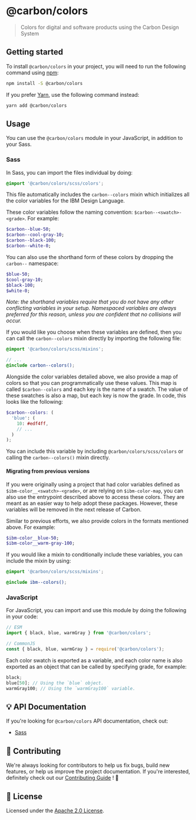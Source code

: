 # @carbon/colors

> Colors for digital and software products using the Carbon Design
> System

## Getting started

To install `@carbon/colors` in your project, you will need to run the
following command using [npm](https://www.npmjs.com/):

```bash
npm install -S @carbon/colors
```

If you prefer [Yarn](https://yarnpkg.com/en/), use the following
command instead:

```bash
yarn add @carbon/colors
```

## Usage

You can use the `@carbon/colors` module in your JavaScript, in
addition to your Sass.

### Sass

In Sass, you can import the files individual by doing:

```scss
@import '@carbon/colors/scss/colors';
```

This file automatically includes the `carbon--colors` mixin which
initializes all the color variables for the IBM Design Language.

These color variables follow the naming convention: `$carbon--<swatch>-<grade>`. For example:

```scss
$carbon--blue-50;
$carbon--cool-gray-10;
$carbon--black-100;
$carbon--white-0;
```

You can also use the shorthand form of these colors by dropping the `carbon--` namespace:

```scss
$blue-50;
$cool-gray-10;
$black-100;
$white-0;
```

_Note: the shorthand variables require that you do not have any other
conflicting variables in your setup. Namespaced variables are always
preferred for this reason, unless you are confident that no collisions
will occur._

If you would like you choose when these variables are defined, then
you can call the `carbon--colors` mixin directly by importing the
following file:

```scss
@import '@carbon/colors/scss/mixins';

// ...
@include carbon--colors();
```

Alongside the color variables detailed above, we also provide a map of
colors so that you can programmatically use these values. This map is
called `$carbon--colors` and each key is the name of a swatch. The
value of these swatches is also a map, but each key is now the grade.
In code, this looks like the following:

<!-- prettier-ignore-start -->

```scss
$carbon--colors: (
  'blue': (
    10: #edf4ff,
    // ...
  )
);
```

<!-- prettier-ignore-end -->

You can include this variable by including `@carbon/colors/scss/colors`
or calling the `carbon--colors()` mixin directly.

#### Migrating from previous versions

If you were originally using a project that had color variables
defined as `$ibm-color__<swatch>-<grade>`, or are relying on `$ibm-color-map`, you can also use the entrypoint described above to
access these colors. They are meant as an easier way to help adopt
these packages. However, these variables will be removed in the next
release of Carbon.

Similar to previous efforts, we also provide colors in the formats
mentioned above. For example:

```scss
$ibm-color__blue-50;
$ibm-color__warm-gray-100;
```

If you would like a mixin to conditionally include these variables,
you can include the mixin by using:

```scss
@import '@carbon/colors/scss/mixins';

@include ibm--colors();
```

### JavaScript

For JavaScript, you can import and use this module by doing the
following in your code:

```js
// ESM
import { black, blue, warmGray } from '@carbon/colors';

// CommonJS
const { black, blue, warmGray } = require('@carbon/colors');
```

Each color swatch is exported as a variable, and each color name is
also exported as an object that can be called by specifying grade, for
example:

```js
black;
blue[50]; // Using the `blue` object.
warmGray100; // Using the `warmGray100` variable.
```

## 💡 API Documentation

If you're looking for `@carbon/colors` API documentation, check out:

- [Sass](./docs/sass.md)

## 🙌 Contributing

We're always looking for contributors to help us fix bugs, build new
features, or help us improve the project documentation. If you're
interested, definitely check out our [Contributing Guide](/.github/CONTRIBUTING.md)
! 👀

## 📝 License

Licensed under the [Apache 2.0 License](/LICENSE).
